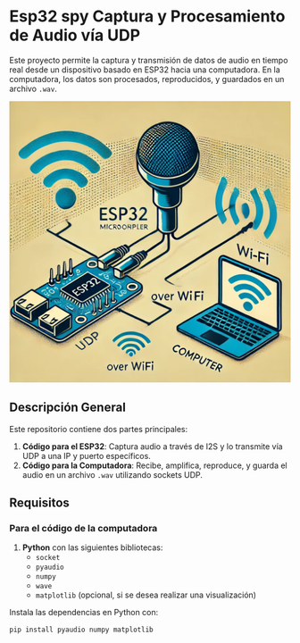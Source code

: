 # Esp32 spy Captura y Procesamiento de Audio vía UDP

Este proyecto permite la captura y transmisión de datos de audio en tiempo real desde un dispositivo basado en ESP32 hacia una computadora. En la computadora, los datos son procesados, reproducidos, y guardados en un archivo `.wav`.

![ESP32MIC](./ESP32IMAGE.webp)

## Descripción General

Este repositorio contiene dos partes principales:
1. **Código para el ESP32**: Captura audio a través de I2S y lo transmite vía UDP a una IP y puerto específicos.
2. **Código para la Computadora**: Recibe, amplifica, reproduce, y guarda el audio en un archivo `.wav` utilizando sockets UDP.

## Requisitos

### Para el código de la computadora

1. **Python** con las siguientes bibliotecas:
   - `socket`
   - `pyaudio`
   - `numpy`
   - `wave`
   - `matplotlib` (opcional, si se desea realizar una visualización)

Instala las dependencias en Python con:
```bash
pip install pyaudio numpy matplotlib

